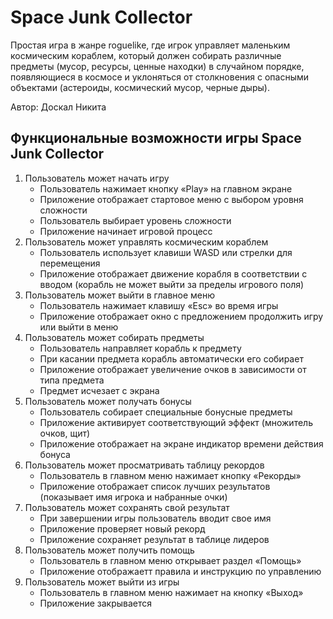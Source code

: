 # Space Junk Collector

Простая игра в жанре roguelike, где игрок управляет маленьким космическим кораблем, который должен собирать различные предметы (мусор, ресурсы, ценные находки) в случайном порядке, появляющиеся в космосе и уклоняться от столкновения с опасными объектами (астероиды, космический мусор, черные дыры).

Автор: Доскал Никита

## Функциональные возможности игры Space Junk Collector
1. Пользователь может начать игру
    * Пользователь нажимает кнопку «Play» на главном экране
    * Приложение отображает стартовое меню с выбором уровня сложности
    * Пользователь выбирает уровень сложности
    * Приложение начинает игровой процесс
2. Пользователь может управлять космическим кораблем
    * Пользователь использует клавиши WASD или стрелки для перемещения
    * Приложение отображает движение корабля в соответствии с вводом (корабль не может выйти за пределы игрового поля)
3. Пользователь может выйти в главное меню
    * Пользователь нажимает клавишу «Esc» во время игры
    * Приложение отображает окно с предложением продолжить игру или выйти в меню
4. Пользователь может собирать предметы
    * Пользователь направляет корабль к предмету
    * При касании предмета корабль автоматически его собирает
    * Приложение отображает увеличение очков в зависимости от типа предмета
    * Предмет исчезает с экрана
5. Пользователь может получать бонусы
    * Пользователь собирает специальные бонусные предметы
    * Приложение активирует соответствующий эффект (множитель очков, щит)
    * Приложение отображает на экране индикатор времени действия бонуса
6. Пользователь может просматривать таблицу рекордов
    * Пользователь в главном меню нажимает кнопку «Рекорды»
    * Приложение отображает список лучших результатов (показывает имя игрока и набранные очки)
7. Пользователь может сохранять свой результат
    * При завершении игры пользователь вводит свое имя
    * Приложение проверяет новый рекорд
    * Приложение сохраняет результат в таблице лидеров
8. Пользователь может получить помощь
    * Пользователь в главном меню открывает раздел «Помощь»
    * Приложение отображаетт правила и инструкцию по управлению
9. Пользователь может выйти из игры 
    * Пользователь в главном меню нажимает на кнопку «Выход»
    * Приложение закрывается
